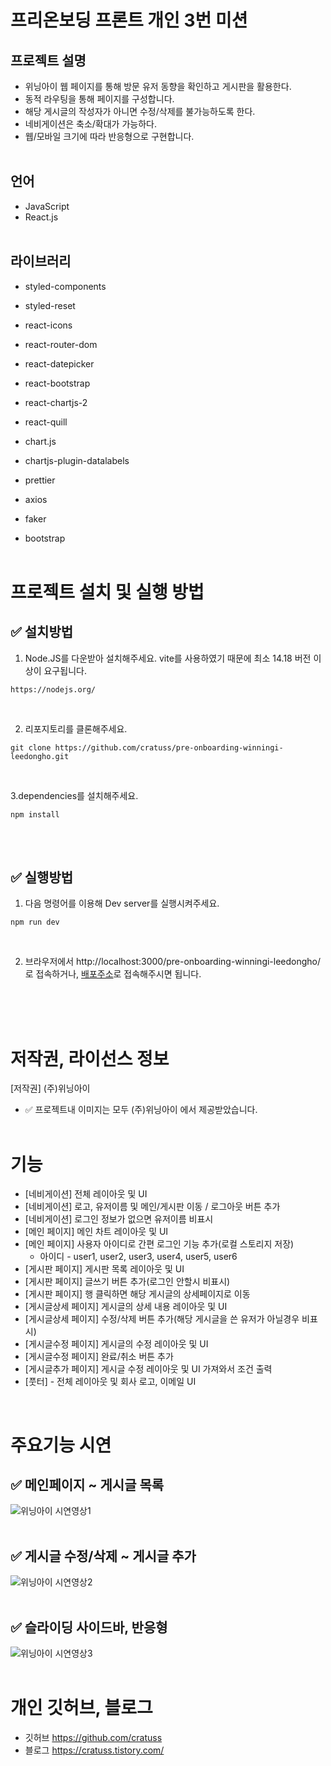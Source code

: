 # 프리온보딩 프론트 개인 3번 미션

## 프로젝트 설명

- 위닝아이 웹 페이지를 통해 방문 유저 동향을 확인하고 게시판을 활용한다.
- 동적 라우팅을 통해 페이지를 구성합니다.
- 해당 게시글의 작성자가 아니면 수정/삭제를 불가능하도록 한다.
- 네비게이션은 축소/확대가 가능하다.
- 웹/모바일 크기에 따라 반응형으로 구현합니다.
  <br/>
  <br/>

## 언어

- JavaScript
- React.js
  <br/>
  <br/>

## 라이브러리

- styled-components
- styled-reset
- react-icons
- react-router-dom
- react-datepicker
- react-bootstrap
- react-chartjs-2
- react-quill
- chart.js
- chartjs-plugin-datalabels
- prettier
- axios
- faker

- bootstrap
  <br/>
  <br/>

# 프로젝트 설치 및 실행 방법

## ✅ 설치방법

1. Node.JS를 다운받아 설치해주세요. vite를 사용하였기 때문에 최소 14.18 버전 이상이 요구됩니다.

```
https://nodejs.org/
```

<br/>

2. 리포지토리를 클론해주세요.<br/>

```
git clone https://github.com/cratuss/pre-onboarding-winningi-leedongho.git
```

<br/>

3.dependencies를 설치해주세요.

```
npm install
```

<br/>
<br/>

## ✅ 실행방법

1. 다음 명령어를 이용해 Dev server를 실행시켜주세요.

```
npm run dev
```

<br/>

2. 브라우저에서 http://localhost:3000/pre-onboarding-winningi-leedongho/ 로 접속하거나,
[배포주소](https://cratuss.github.io/pre-onboarding-winningi-leedongho/)로 접속해주시면 됩니다.

   <br/>
   <br/>
   <br/>

# 저작권, 라이선스 정보

[저작권] (주)위닝아이
<br/>

- ✅ 프로젝트내 이미지는 모두 (주)위닝아이 에서 제공받았습니다.
  <br/>
  <br/>

# 기능

- [네비게이션] 전체 레이아웃 및 UI
- [네비게이션] 로고, 유저이름 및 메인/게시판 이동 / 로그아웃 버튼 추가
- [네비게이션] 로그인 정보가 없으면 유저이름 비표시
- [메인 페이지] 메인 차트 레이아웃 및 UI
- [메인 페이지] 사용자 아이디로 간편 로그인 기능 추가(로컬 스토리지 저장)
  - 아이디 - user1, user2, user3, user4, user5, user6
- [게시판 페이지] 게시판 목록 레이아웃 및 UI
- [게시판 페이지] 글쓰기 버튼 추가(로그인 안할시 비표시)
- [게시판 페이지] 행 클릭하면 해당 게시글의 상세페이지로 이동
- [게시글상세 페이지] 게시글의 상세 내용 레이아웃 및 UI
- [게시글상세 페이지] 수정/삭제 버튼 추가(해당 게시글을 쓴 유저가 아닐경우 비표시)
- [게시글수정 페이지] 게시글의 수정 레이아웃 및 UI
- [게시글수정 페이지] 완료/취소 버튼 추가
- [게시글추가 페이지] 게시글 수정 레이아웃 및 UI 가져와서 조건 출력
- [풋터] - 전체 레이아웃 및 회사 로고, 이메일 UI 


<br/>

# 주요기능 시연

## ✅ 메인페이지 ~ 게시글 목록

![위닝아이 시연영상1](https://user-images.githubusercontent.com/88419431/196757726-695a2cbc-ef67-4122-9158-8856603943fa.gif)
<br/>
<br/>

## ✅ 게시글 수정/삭제 ~ 게시글 추가

![위닝아이 시연영상2](https://user-images.githubusercontent.com/88419431/196757747-4dcdb1b6-89c4-41d4-8c0e-1bb666bb60f7.gif)
<br/>
<br/>

## ✅ 슬라이딩 사이드바, 반응형

![위닝아이 시연영상3](https://user-images.githubusercontent.com/88419431/196757765-8f8cc28b-6a0e-4410-ab00-93f110e048c2.gif)
<br/>
<br/>



# 개인 깃허브, 블로그 
- 깃허브 https://github.com/cratuss
- 블로그 https://cratuss.tistory.com/
